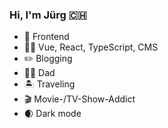 ### Hi, I'm Jürg :switzerland:

* :art: Frontend
* :man_technologist: Vue, React, TypeScript, CMS
* :pencil2: Blogging
* 👦🏻 Dad
* :desert_island: Traveling
* :clapper: Movie-/TV-Show-Addict
* :waxing_crescent_moon: Dark mode

<!--
**tschortsch/tschortsch** is a ✨ _special_ ✨ repository because its `README.md` (this file) appears on your GitHub profile.
-->
